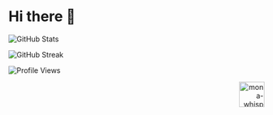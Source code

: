 # Hi there 👋

![GitHub Stats][GITHUB_STATS]

![GitHub Streak][GITHUB_STREAK]

![Profile Views][PROFILE_VIEWS]

<div align="right">
  <img alt="mona-whisper"  width="50" src="https://github.githubassets.com/images/mona-whisper.gif"/>
</div>

[TOP_LANGS]: https://github-readme-stats.vercel.app/api/top-langs/?username=tianenpang&show_icons=true&theme=dark&locale=en&count_private=true&hide=stars,issues

[GITHUB_STATS]: https://github-readme-stats.vercel.app/api?username=tianenpang&show_icons=true&theme=dark&locale=en&count_private=true&hide=stars,issues&hide_border=true&bg_color=0D1117

[GITHUB_STREAK]: https://github-readme-streak-stats.herokuapp.com/?user=tianenpang&theme=dark&hide_border=true&background=0D1117

[PROFILE_VIEWS]: https://hits.seeyoufarm.com/api/count/incr/badge.svg?url=https%3A%2F%2Fgithub.com%2Ftianenpang%2Ftianenpang&count_bg=%230D1117&title_bg=%230D1117&icon=&icon_color=%23FFFFFF&title=%F0%9F%91%80&edge_flat=false
